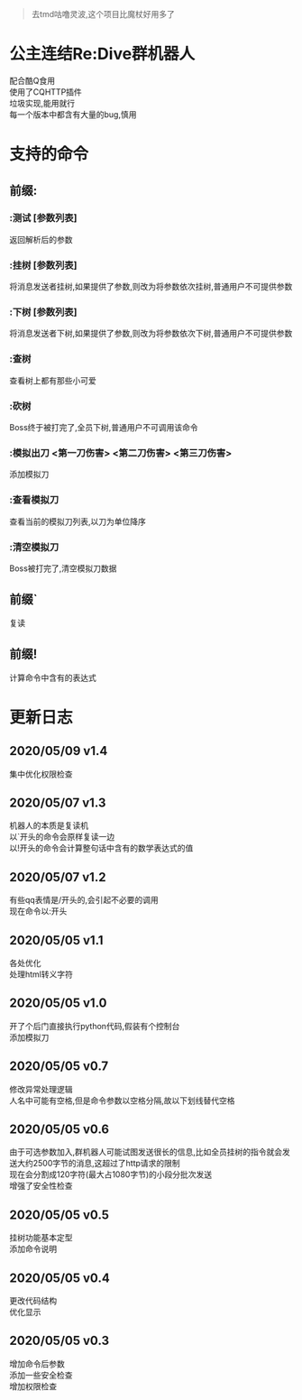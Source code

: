 > 去tmd咕噜灵波,这个项目比魔杖好用多了  

# 公主连结Re:Dive群机器人
配合酷Q食用  
使用了CQHTTP插件  
垃圾实现,能用就行  
每一个版本中都含有大量的bug,慎用  

# 支持的命令
## 前缀:
### :测试 [参数列表]
返回解析后的参数  
### :挂树 [参数列表]
将消息发送者挂树,如果提供了参数,则改为将参数依次挂树,普通用户不可提供参数  
### :下树 [参数列表]
将消息发送者下树,如果提供了参数,则改为将参数依次下树,普通用户不可提供参数  
### :查树
查看树上都有那些小可爱  
### :砍树
Boss终于被打完了,全员下树,普通用户不可调用该命令  
### :模拟出刀 <第一刀伤害> <第二刀伤害> <第三刀伤害>
添加模拟刀  
### :查看模拟刀
查看当前的模拟刀列表,以刀为单位降序  
### :清空模拟刀
Boss被打完了,清空模拟刀数据  
## 前缀\`
复读  
## 前缀!
计算命令中含有的表达式  

# 更新日志
## 2020/05/09 v1.4
集中优化权限检查  
## 2020/05/07 v1.3
机器人的本质是复读机  
以\`开头的命令会原样复读一边  
以!开头的命令会计算整句话中含有的数学表达式的值  
## 2020/05/07 v1.2
有些qq表情是/开头的,会引起不必要的调用  
现在命令以:开头  
## 2020/05/05 v1.1
各处优化  
处理html转义字符  
## 2020/05/05 v1.0
开了个后门直接执行python代码,假装有个控制台  
添加模拟刀  
## 2020/05/05 v0.7
修改异常处理逻辑  
人名中可能有空格,但是命令参数以空格分隔,故以下划线替代空格  
## 2020/05/05 v0.6
由于可选参数加入,群机器人可能试图发送很长的信息,比如全员挂树的指令就会发送大约2500字节的消息,这超过了http请求的限制  
现在会分割成120字符(最大占1080字节)的小段分批次发送  
增强了安全性检查  
## 2020/05/05 v0.5
挂树功能基本定型  
添加命令说明  
## 2020/05/05 v0.4
更改代码结构  
优化显示  
## 2020/05/05 v0.3
增加命令后参数  
添加一些安全检查  
增加权限检查  